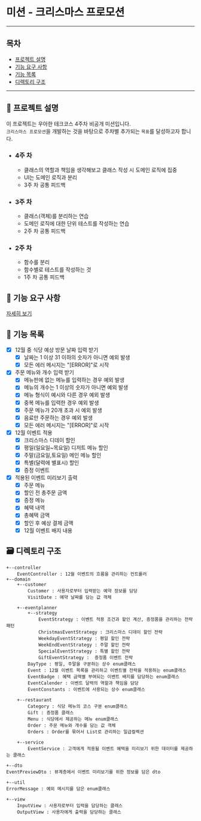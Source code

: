 # 미션 - 크리스마스 프로모션

--- 

## 목차

- [프로젝트 설명](#-프로젝트-설명)
- [기능 요구 사항](#-기능-요구-사항)
- [기능 목록](#-기능-목록)
- [디렉토리 구조](#-디렉토리-구조)

---

## 📝 프로젝트 설명

이 프로젝트는 우아한 테크코스 4주차 비공개 미션입니다.  
`크리스마스 프로모션`을 개발하는 것을 바탕으로 주차별 추가되는 `목표`를 달성하고자 합니다.

- ### 4주 차
    - 클래스의 역할과 책임을 생각해보고 클래스 작성 시 도메인 로직에 집중
    - UI는 도메인 로직과 분리
    - 3주 차 공통 피드백

- ### 3주 차
    - 클래스(객체)를 분리하는 연습
    - 도메인 로직에 대한 단위 테스트를 작성하는 연습
    - 2주 차 공통 피드백

- ### 2주 차
    - 함수를 분리
    - 함수별로 테스트를 작성하는 것
    - 1주 차 공통 피드백

## 🚀 기능 요구 사항

[자세히 보기](../README.md)

## 🔧 기능 목록

- [x] 12월 중 식당 예상 방문 날짜 입력 받기
    - [x] 날짜는 1 이상 31 이하의 숫자가 아니면 예외 발생
    - [x] 모든 에러 메시지는 "[ERROR]"로 시작
- [x] 주문 메뉴와 개수 입력 받기
    - [x] 메뉴판에 없는 메뉴를 입력하는 경우 예외 발생
    - [x] 메뉴의 개수는 1 이상의 숫자가 아니면 예외 발생
    - [x] 메뉴 형식이 예시와 다른 경우 예외 발생
    - [x] 중복 메뉴를 입력한 경우 예외 발생
    - [x] 주문 메뉴가 20개 초과 시 예외 발생
    - [x] 음료만 주문하는 경우 예외 발생
    - [x] 모든 에러 메시지는 "[ERROR]"로 시작
- [x] 12월 이벤트 적용
    - [x] 크리스마스 디데이 할인
    - [x] 평일(일요일~목요일) 디저트 메뉴 할인
    - [x] 주말(금요일,토요일) 메인 메뉴 할인
    - [x] 특별(달력에 별표시) 할인
    - [x] 증정 이벤트
- [x] 적용된 이벤트 미리보기 출력
    - [x] 주문 메뉴
    - [x] 할인 전 총주문 금액
    - [x] 증정 메뉴
    - [x] 혜택 내역
    - [x] 총혜택 금액
    - [x] 할인 후 예상 결제 금액
    - [x] 12월 이벤트 배지 내용

## 🗃️ 디렉토리 구조
```
+--controller
    EventController : 12월 이벤트의 흐름을 관리하는 컨트롤러
+--domain
    +--customer
        Customer : 사용자로부터 입력받는 예약 정보를 담당
        VisitDate : 예약 날짜를 담는 값 객체

    +--eventplanner
        +--strategy
            EventStrategy : 이벤트 적용 조건과 할인 계산, 증정품을 관리하는 전략패턴
            ChristmasEventStrategy : 크리스마스 디데이 할인 전략
            WeekdayEventStrategy : 평일 할인 전략
            WeekEndEventStrategy : 주말 할인 전략
            SpecialEventStrategy : 특별 할인 전략
            GiftEventStrategy :  증정품 이벤트 전략
        DayType : 평일, 주말을 구분하는 상수 enum클래스
        Event : 12월 이벤트 목록을 관리하고 이벤트별 전략을 적용하는 enum클래스
        EventBadge : 혜택 금액별 부여되는 이벤트 배지를 담당하는 enum클래스
        EventCalender : 이벤트 달력의 역할과 책임을 담당
        EventConstants : 이벤트에 사용되는 상수 enum클래스
    
    +--restaurant
        Category : 식당 메뉴의 코스 구분 enum클래스
        Gift : 증정품 클래스
        Menu : 식당에서 제공하는 메뉴 enum클래스
        Order : 주문 메뉴와 개수를 담는 값 객체
        Orders : Order를 묶어서 List로 관리하는 일급컬렉션
        
    +--service
        EventService : 고객에게 적용될 이벤트 혜택을 미리보기 위한 데이터를 제공하는 클래스

+--dto
EventPreviewDto : 뷰계층에서 이벤트 미리보기를 위한 정보를 담은 dto

+--util
ErrorMessage : 예외 메시지를 담은 enum클래스

+--view
    InputView : 사용자로부터 입력을 담당하는 클래스
    OutputView : 사용자에게 출력을 담당하는 클래스
```
